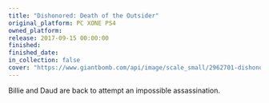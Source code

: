 ```yaml
---
title: "Dishonored: Death of the Outsider"
original_platform: PC XONE PS4
owned_platform: 
release: 2017-09-15 00:00:00
finished: 
finished_date: 
in_collection: false
cover: "https://www.giantbomb.com/api/image/scale_small/2962701-dishonored%20-%20death%20of%20the%20outsider.jpg"
---
```


Billie and Daud are back to attempt an impossible assassination.
